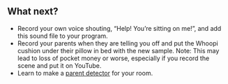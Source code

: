 ## What next?
- Record your own voice shouting, “Help! You’re sitting on me!”, and add this sound file to your program. 
- Record your parents when they are telling you off and put the Whoopi cushion under their pillow in bed with the new sample. Note: This may lead to loss of pocket money or worse, especially if you record the scene and put it on YouTube.
- Learn to make a [parent detector](https://www.raspberrypi.org/learning/parent-detector/) for your room. 